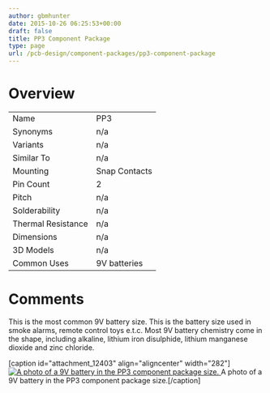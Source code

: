```yaml
---
author: gbmhunter
date: 2015-10-26 06:25:53+00:00
draft: false
title: PP3 Component Package
type: page
url: /pcb-design/component-packages/pp3-component-package
---
```


# Overview

<table ><tbody ><tr >
<td >Name
</td>
<td >PP3
</td></tr><tr >
<td >Synonyms
</td>
<td >n/a
</td></tr><tr >
<td >Variants
</td>
<td >n/a
</td></tr><tr >
<td >Similar To
</td>
<td >n/a
</td></tr><tr >
<td >Mounting
</td>
<td >Snap Contacts
</td></tr><tr >
<td >Pin Count
</td>
<td >2
</td></tr><tr >
<td >Pitch
</td>
<td >n/a
</td></tr><tr >
<td >Solderability
</td>
<td >n/a
</td></tr><tr >
<td >Thermal Resistance
</td>
<td >n/a
</td></tr><tr >
<td >Dimensions
</td>
<td >n/a
</td></tr><tr >
<td >3D Models
</td>
<td >n/a
</td></tr><tr >
<td >Common Uses
</td>
<td >9V batteries
</td></tr></tbody></table>

# Comments

This is the most common 9V battery size. This is the battery size used in smoke alarms, remote control toys e.t.c. Most 9V battery chemistry come in the shape, including alkaline, lithium iron disulphide, lithium manganese dioxide and zinc chloride.

[caption id="attachment_12403" align="aligncenter" width="282"][![A photo of a 9V battery in the PP3 component package size.](/images/2015/10/pp3-component-battery-9v-battery-photo.jpg)
](/images/2015/10/pp3-component-battery-9v-battery-photo.jpg) A photo of a 9V battery in the PP3 component package size.[/caption]
